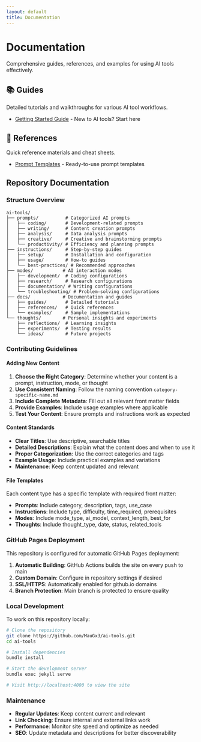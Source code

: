```yaml
---
layout: default
title: Documentation
---
```


# Documentation

Comprehensive guides, references, and examples for using AI tools effectively.

## 📚 Guides
Detailed tutorials and walkthroughs for various AI tool workflows.

- [Getting Started Guide](guides/getting-started.md) - New to AI tools? Start here

## 📖 References
Quick reference materials and cheat sheets.

- [Prompt Templates](references/prompt-templates.md) - Ready-to-use prompt templates

## Repository Documentation

### Structure Overview
```
ai-tools/
├── prompts/          # Categorized AI prompts
│   ├── coding/       # Development-related prompts
│   ├── writing/      # Content creation prompts
│   ├── analysis/     # Data analysis prompts
│   ├── creative/     # Creative and brainstorming prompts
│   └── productivity/ # Efficiency and planning prompts
├── instructions/     # Step-by-step guides
│   ├── setup/        # Installation and configuration
│   ├── usage/        # How-to guides
│   └── best-practices/ # Recommended approaches
├── modes/           # AI interaction modes
│   ├── development/  # Coding configurations
│   ├── research/     # Research configurations
│   ├── documentation/ # Writing configurations
│   └── troubleshooting/ # Problem-solving configurations
├── docs/            # Documentation and guides
│   ├── guides/       # Detailed tutorials
│   ├── references/   # Quick references
│   └── examples/     # Sample implementations
└── thoughts/        # Personal insights and experiments
    ├── reflections/  # Learning insights
    ├── experiments/  # Testing results
    └── ideas/        # Future projects
```

### Contributing Guidelines

#### Adding New Content

1. **Choose the Right Category**: Determine whether your content is a prompt, instruction, mode, or thought
2. **Use Consistent Naming**: Follow the naming convention `category-specific-name.md`
3. **Include Complete Metadata**: Fill out all relevant front matter fields
4. **Provide Examples**: Include usage examples where applicable
5. **Test Your Content**: Ensure prompts and instructions work as expected

#### Content Standards

- **Clear Titles**: Use descriptive, searchable titles
- **Detailed Descriptions**: Explain what the content does and when to use it
- **Proper Categorization**: Use the correct categories and tags
- **Example Usage**: Include practical examples and variations
- **Maintenance**: Keep content updated and relevant

#### File Templates

Each content type has a specific template with required front matter:

- **Prompts**: Include category, description, tags, use_case
- **Instructions**: Include type, difficulty, time_required, prerequisites
- **Modes**: Include mode_type, ai_model, context_length, best_for
- **Thoughts**: Include thought_type, date, status, related_tools

### GitHub Pages Deployment

This repository is configured for automatic GitHub Pages deployment:

1. **Automatic Building**: GitHub Actions builds the site on every push to main
2. **Custom Domain**: Configure in repository settings if desired
3. **SSL/HTTPS**: Automatically enabled for github.io domains
4. **Branch Protection**: Main branch is protected to ensure quality

### Local Development

To work on this repository locally:

```bash
# Clone the repository
git clone https://github.com/MauGx3/ai-tools.git
cd ai-tools

# Install dependencies
bundle install

# Start the development server
bundle exec jekyll serve

# Visit http://localhost:4000 to view the site
```

### Maintenance

- **Regular Updates**: Keep content current and relevant
- **Link Checking**: Ensure internal and external links work
- **Performance**: Monitor site speed and optimize as needed
- **SEO**: Update metadata and descriptions for better discoverability
